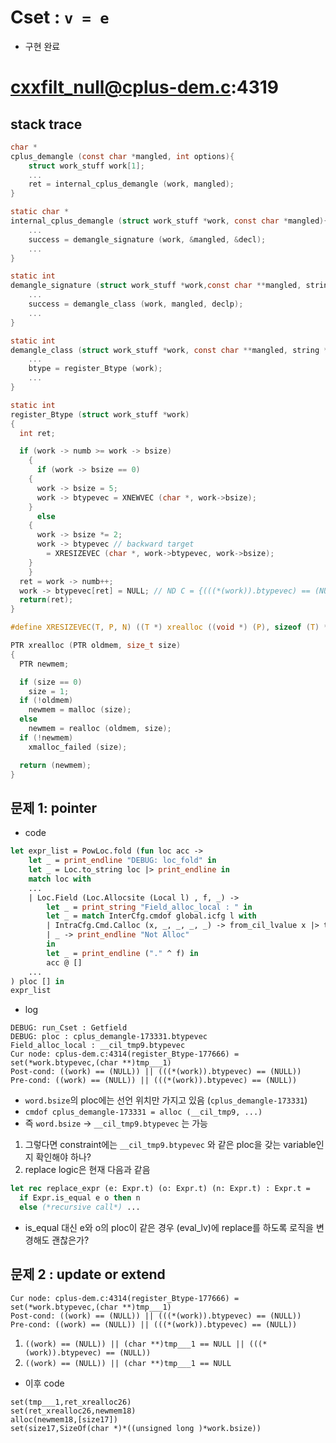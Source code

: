 # Cset : `v = e`
- 구현 완료

# cxxfilt_null@cplus-dem.c:4319
## stack trace
``` c
char *
cplus_demangle (const char *mangled, int options){
    struct work_stuff work[1];
    ...
    ret = internal_cplus_demangle (work, mangled);
}

static char *
internal_cplus_demangle (struct work_stuff *work, const char *mangled){
    ...
    success = demangle_signature (work, &mangled, &decl);
    ...
}

static int
demangle_signature (struct work_stuff *work,const char **mangled, string *declp){
    ...
    success = demangle_class (work, mangled, declp);
    ...
}

static int
demangle_class (struct work_stuff *work, const char **mangled, string *declp){
    ...
    btype = register_Btype (work);
    ...
}

static int
register_Btype (struct work_stuff *work)
{
  int ret;

  if (work -> numb >= work -> bsize)
    {
      if (work -> bsize == 0)
	{
	  work -> bsize = 5;
	  work -> btypevec = XNEWVEC (char *, work->bsize);
	}
      else
	{
	  work -> bsize *= 2;
	  work -> btypevec // backward target
	    = XRESIZEVEC (char *, work->btypevec, work->bsize);        
	}
    }
  ret = work -> numb++;
  work -> btypevec[ret] = NULL; // ND C = {(((*(work)).btypevec) == (NULL))}
  return(ret);
}

#define XRESIZEVEC(T, P, N)	((T *) xrealloc ((void *) (P), sizeof (T) * (N)))

PTR xrealloc (PTR oldmem, size_t size)
{
  PTR newmem;

  if (size == 0)
    size = 1;
  if (!oldmem)
    newmem = malloc (size);
  else
    newmem = realloc (oldmem, size);
  if (!newmem)
    xmalloc_failed (size);

  return (newmem);
}

```
## 문제 1: pointer
- code
``` ocaml
let expr_list = PowLoc.fold (fun loc acc ->
    let _ = print_endline "DEBUG: loc_fold" in
    let _ = Loc.to_string loc |> print_endline in
    match loc with
    ...
    | Loc.Field (Loc.Allocsite (Local l) , f, _) ->
        let _ = print_string "Field_alloc_local : " in
        let _ = match InterCfg.cmdof global.icfg l with
        | IntraCfg.Cmd.Calloc (x, _, _, _, _) -> from_cil_lvalue x |> to_string |> print_string
        | _ -> print_endline "Not Alloc"
        in
        let _ = print_endline ("." ^ f) in
        acc @ []
    ...
) ploc [] in
expr_list
```
- log
``` log
DEBUG: run_Cset : Getfield 
DEBUG: ploc : cplus_demangle-173331.btypevec
Field_alloc_local : __cil_tmp9.btypevec
Cur node: cplus-dem.c:4314(register_Btype-177666) = set(*work.btypevec,(char **)tmp___1)
Post-cond: ((work) == (NULL)) || (((*(work)).btypevec) == (NULL))
Pre-cond: ((work) == (NULL)) || (((*(work)).btypevec) == (NULL))
```
- `word.bsize`의 ploc에는 선언 위치만 가지고 있음 (`cplus_demangle-173331`)
- `cmdof cplus_demangle-173331 = alloc (__cil_tmp9, ...)`
- 즉 `word.bsize` -> `__cil_tmp9.btypevec` 는 가능

1. 그렇다면 constraint에는 `__cil_tmp9.btypevec` 와 같은 ploc을 갖는 variable인지 확인해야 하나?
2. replace logic은 현재 다음과 같음
``` ocaml
let rec replace_expr (e: Expr.t) (o: Expr.t) (n: Expr.t) : Expr.t =
  if Expr.is_equal e o then n 
  else (*recursive call*) ...
```
- is_equal 대신 e와 o의 ploc이 같은 경우 (eval_lv)에 replace를 하도록 로직을 변경해도 괜찮은가?

## 문제 2 : update or extend
``` log
Cur node: cplus-dem.c:4314(register_Btype-177666) = set(*work.btypevec,(char **)tmp___1)
Post-cond: ((work) == (NULL)) || (((*(work)).btypevec) == (NULL))
Pre-cond: ((work) == (NULL)) || (((*(work)).btypevec) == (NULL))
```
1. `((work) == (NULL)) || (char **)tmp___1 == NULL || (((*(work)).btypevec) == (NULL))`
2. `((work) == (NULL)) || (char **)tmp___1 == NULL `
- 이후 code
```log
set(tmp___1,ret_xrealloc26)
set(ret_xrealloc26,newmem18)
alloc(newmem18,[size17])
set(size17,SizeOf(char *)*((unsigned long )*work.bsize))
```